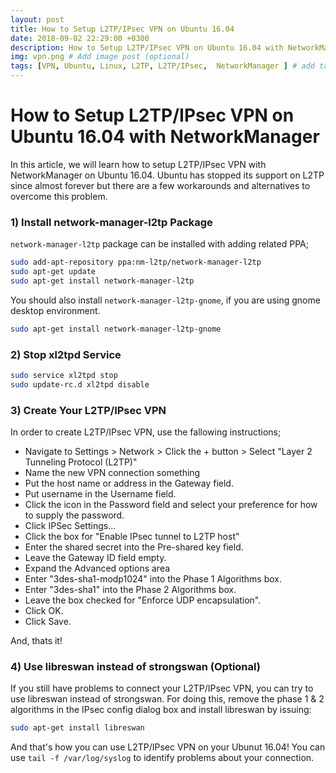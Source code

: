 ```yaml
---
layout: post
title: How to Setup L2TP/IPsec VPN on Ubuntu 16.04
date: 2018-09-02 22:29:00 +0300
description: How to Setup L2TP/IPsec VPN on Ubuntu 16.04 with NetworkManager.
img: vpn.png # Add image post (optional)
tags: [VPN, Ubuntu, Linux, L2TP, L2TP/IPsec,  NetworkManager ] # add tag
---
```


# How to Setup L2TP/IPsec VPN on Ubuntu 16.04 with NetworkManager

In this article, we will learn how to setup L2TP/IPsec VPN with NetworkManager on Ubuntu 16.04. Ubuntu has stopped its support on L2TP since almost forever but there are a few workarounds and alternatives to overcome this problem.

### 1) Install network-manager-l2tp Package

```network-manager-l2tp``` package can be installed with adding related PPA;

```bash
sudo add-apt-repository ppa:nm-l2tp/network-manager-l2tp  
sudo apt-get update  
sudo apt-get install network-manager-l2tp   
```

You should also install ```network-manager-l2tp-gnome```, if you are using gnome desktop environment.

```bash
sudo apt-get install network-manager-l2tp-gnome
```

### 2) Stop xl2tpd Service

```bash
sudo service xl2tpd stop
sudo update-rc.d xl2tpd disable
```

### 3) Create Your L2TP/IPsec VPN

In order to create L2TP/IPsec VPN, use the fallowing instructions;

* Navigate to Settings > Network > Click the + button > Select "Layer 2 Tunneling Protocol (L2TP)"
* Name the new VPN connection something
* Put the host name or address in the Gateway field.
* Put username in the Username field.
* Click the icon in the Password field and select your preference for how to supply the password.
* Click IPSec Settings...
* Click the box for "Enable IPsec tunnel to L2TP host"
* Enter the shared secret into the Pre-shared key field.
* Leave the Gateway ID field empty.
* Expand the Advanced options area
* Enter "3des-sha1-modp1024" into the Phase 1 Algorithms box.
* Enter "3des-sha1" into the Phase 2 Algorithms box.
* Leave the box checked for "Enforce UDP encapsulation".
* Click OK.
* Click Save.

And, thats it!

### 4) Use libreswan instead of strongswan (Optional)

If you still have problems to connect your L2TP/IPsec VPN, you can try to use libreswan instead of strongswan. For doing this, remove the phase 1 & 2 algorithms in the IPsec config dialog box and install libreswan by issuing:

```bash
sudo apt-get install libreswan
```

And that's how you can use L2TP/IPsec VPN on your Ubunut 16.04! You can use ```tail -f /var/log/syslog``` to identify problems about your connection.
